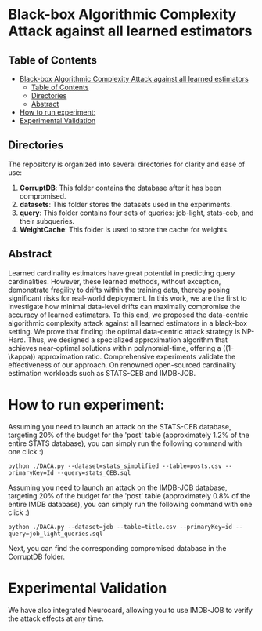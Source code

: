 
# Black-box Algorithmic Complexity Attack against all learned estimators

## Table of Contents

- [Black-box Algorithmic Complexity Attack against all learned estimators](#black-box-algorithmic-complexity-attack-against-all-learned-estimators)
  - [Table of Contents](#table-of-contents)
  - [Directories](#directories)
  - [Abstract](#abstract)
- [How to run experiment:](#how-to-run-experiment)
- [Experimental Validation](#experimental-validation)

## Directories

The repository is organized into several directories for clarity and ease of use:

1. **CorruptDB**: This folder contains the database after it has been compromised.
2. **datasets**: This folder stores the datasets used in the experiments.
3. **query**: This folder contains four sets of queries: job-light, stats-ceb, and their subqueries.
4. **WeightCache**: This folder is used to store the cache for weights.

## Abstract

Learned cardinality estimators have great potential in predicting query cardinalities. However, these learned methods, without exception, demonstrate fragility to drifts within the training data, thereby posing significant risks for real-world deployment. In this work, we are the first to investigate how minimal data-level drifts can maximally compromise the accuracy of learned estimators. To this end, we proposed the data-centric algorithmic complexity attack against all learned estimators in a black-box setting. We prove that finding the optimal data-centric attack strategy is NP-Hard. Thus, we designed a specialized approximation algorithm that achieves near-optimal solutions within polynomial-time, offering a \((1-\kappa)\) approximation ratio. Comprehensive experiments validate the effectiveness of our approach. On renowned open-sourced cardinality estimation workloads such as STATS-CEB and IMDB-JOB.

# How to run experiment:

Assuming you need to launch an attack on the STATS-CEB database, targeting 20% of the budget for the 'post' table (approximately 1.2% of the entire STATS database), you can simply run the following command with one click  :)

`python ./DACA.py --dataset=stats_simplified --table=posts.csv --primaryKey=Id --query=stats_CEB.sql`




Assuming you need to launch an attack on the IMDB-JOB database, targeting 20% of the budget for the 'post' table (approximately 0.8% of the entire IMDB database), you can simply run the following command with one click  :)

`python ./DACA.py --dataset=job --table=title.csv --primaryKey=id --query=job_light_queries.sql`

Next, you can find the corresponding compromised database in the CorruptDB folder.

# Experimental Validation

We have also integrated Neurocard, allowing you to use IMDB-JOB to verify the attack effects at any time.
